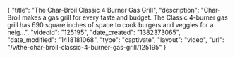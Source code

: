 {
    "title": "The Char-Broil Classic 4 Burner Gas Grill",
    "description": "Char-Broil makes a gas grill for every taste and budget. The Classic 4-burner gas grill has 690 square inches of space to cook burgers and veggies for a neig...",
    "videoid": "125195",
    "date_created": "1382373065",
    "date_modified": "1418181068",
    "type": "captivate",
    "layout": "video",
    "url": "\/v\/the-char-broil-classic-4-burner-gas-grill\/125195"
}